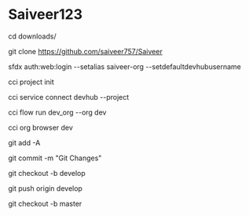# Saiveer123
cd downloads/

git clone https://github.com/saiveer757/Saiveer

sfdx auth:web:login --setalias saiveer-org --setdefaultdevhubusername

cci project init

cci service connect devhub --project

cci flow run dev_org --org dev

cci org browser dev

git add -A

git commit -m "Git Changes"

git checkout -b develop

git push origin develop

git checkout -b master
